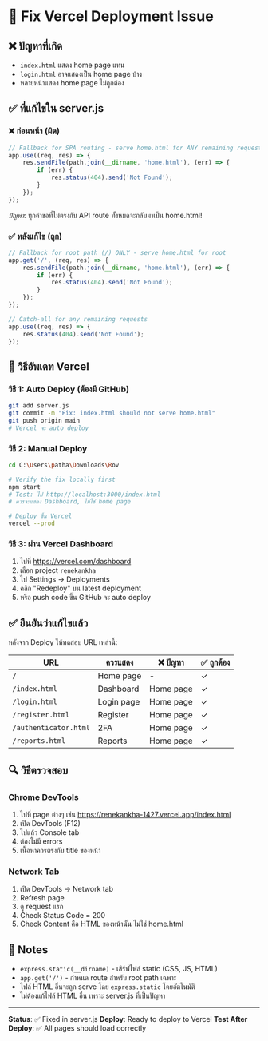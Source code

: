# 🔧 Fix Vercel Deployment Issue

## ❌ ปัญหาที่เกิด
- `index.html` แสดง home page แทน
- `login.html` อาจแสดงเป็น home page บ้าง
- หลายหน้าแสดง home page ไม่ถูกต้อง

## ✅ ที่แก้ไขใน server.js

### ❌ ก่อนหน้า (ผิด)
```javascript
// Fallback for SPA routing - serve home.html for ANY remaining requests
app.use((req, res) => {
	res.sendFile(path.join(__dirname, 'home.html'), (err) => {
		if (err) {
			res.status(404).send('Not Found');
		}
	});
});
```
*ปัญหา*: ทุกคำขอที่ไม่ตรงกับ API route ทั้งหมดจะกลับมาเป็น home.html!

### ✅ หลังแก้ไข (ถูก)
```javascript
// Fallback for root path (/) ONLY - serve home.html for root
app.get('/', (req, res) => {
	res.sendFile(path.join(__dirname, 'home.html'), (err) => {
		if (err) {
			res.status(404).send('Not Found');
		}
	});
});

// Catch-all for any remaining requests
app.use((req, res) => {
	res.status(404).send('Not Found');
});
```

## 🚀 วิธีอัพเดท Vercel

### วิธี 1: Auto Deploy (ต้องมี GitHub)
```bash
git add server.js
git commit -m "Fix: index.html should not serve home.html"
git push origin main
# Vercel จะ auto deploy
```

### วิธี 2: Manual Deploy
```bash
cd C:\Users\patha\Downloads\Rov

# Verify the fix locally first
npm start
# Test: ไป http://localhost:3000/index.html
# ควรจะแสดง Dashboard, ไม่ใช่ home page

# Deploy ขึ้น Vercel
vercel --prod
```

### วิธี 3: ผ่าน Vercel Dashboard
1. ไปที่ https://vercel.com/dashboard
2. เลือก project `renekankha`
3. ไป Settings → Deployments
4. คลิก "Redeploy" บน latest deployment
5. หรือ push code ขึ้น GitHub จะ auto deploy

## ✅ ยืนยันว่าแก้ไขแล้ว

หลังจาก Deploy ให้ทดสอบ URL เหล่านี้:

| URL | ควรแสดง | ❌ ปัญหา | ✅ ถูกต้อง |
|-----|---------|---------|---------|
| `/` | Home page | - | ✓ |
| `/index.html` | Dashboard | Home page | ✓ |
| `/login.html` | Login page | Home page | ✓ |
| `/register.html` | Register | Home page | ✓ |
| `/authenticator.html` | 2FA | Home page | ✓ |
| `/reports.html` | Reports | Home page | ✓ |

## 🔍 วิธีตรวจสอบ

### Chrome DevTools
1. ไปที่ page ต่างๆ เช่น https://renekankha-1427.vercel.app/index.html
2. เปิด DevTools (F12)
3. ไปแล้ว Console tab
4. ต้องไม่มี errors
5. เนื้อหาควรตรงกับ title ของหน้า

### Network Tab
1. เปิด DevTools → Network tab
2. Refresh page
3. ดู request แรก
4. Check Status Code = 200
5. Check Content คือ HTML ของหน้านั้น ไม่ใช่ home.html

## 📝 Notes

- `express.static(__dirname)` - เสิร์ฟไฟล์ static (CSS, JS, HTML)
- `app.get('/')` - กำหนด route สำหรับ root path เฉพาะ
- ไฟล์ HTML อื่นจะถูก serve โดย `express.static` โดยอัตโนมัติ
- ไม่ต้องแก้ไฟล์ HTML อื่น เพราะ server.js ที่เป็นปัญหา

---

**Status**: ✅ Fixed in server.js
**Deploy**: Ready to deploy to Vercel
**Test After Deploy**: ✅ All pages should load correctly
